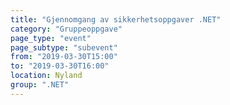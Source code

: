 ```yaml
---
title: "Gjennomgang av sikkerhetsoppgaver .NET"
category: "Gruppeoppgave"
page_type: "event"
page_subtype: "subevent"
from: "2019-03-30T15:00"
to: "2019-03-30T16:00"
location: Nyland
group: ".NET"
---
```

